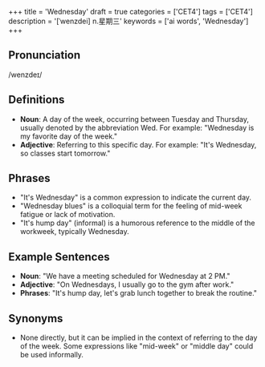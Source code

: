 +++
title = 'Wednesday'
draft = true
categories = ['CET4']
tags = ['CET4']
description = '[ˈwenzdei] n.星期三'
keywords = ['ai words', 'Wednesday']
+++

## Pronunciation
/wenzdeɪ/

## Definitions
- **Noun**: A day of the week, occurring between Tuesday and Thursday, usually denoted by the abbreviation Wed. For example: "Wednesday is my favorite day of the week."
- **Adjective**: Referring to this specific day. For example: "It's Wednesday, so classes start tomorrow."

## Phrases
- "It's Wednesday" is a common expression to indicate the current day.
- "Wednesday blues" is a colloquial term for the feeling of mid-week fatigue or lack of motivation.
- "It's hump day" (informal) is a humorous reference to the middle of the workweek, typically Wednesday.

## Example Sentences
- **Noun**: "We have a meeting scheduled for Wednesday at 2 PM."
- **Adjective**: "On Wednesdays, I usually go to the gym after work."
- **Phrases**: "It's hump day, let's grab lunch together to break the routine."

## Synonyms
- None directly, but it can be implied in the context of referring to the day of the week. Some expressions like "mid-week" or "middle day" could be used informally.
